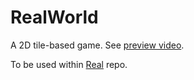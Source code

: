 # RealWorld

A 2D tile-based game. See [preview video](https://youtu.be/XPsG03OpFHg).

To be used within [Real](https://github.com/ZADNE/Real) repo.
